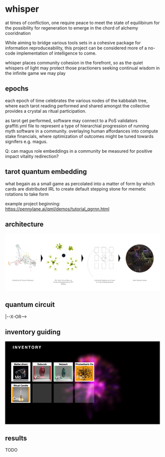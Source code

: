 # whisper
at times of confliction, one require peace to meet the state of equilibirum for the possibility for regeneration to emerge in the chord of alchemy cooridnation

While aiming to bridge various tools sets in a cohesive package for information reproduceability, this project can be considered more of a no-code implementation of intelligence to come.

whisper places community cohesion in the forefront, so as the quiet whispers of light may protect those practioners seeking continual wisdom in the infinite game we may play

## epochs
each epoch of time celebrates the various nodes of the kabbalah tree, where each tarot reading performed and shared amongst the collective provides a crystal as ritual participation. 

as tarot get performed, software may connect to a PoS validators graffiti.yml file to represent a type of hierarchial progression of running myth software in a community. overlaying human affordances into compute stake financials, where optimization of outcomes might be tuned towards signifers e.g. magus. 

Q: can magus role embeddings in a community be measured for positive impact vitality redirection?

## tarot quantum embedding
what begain as a small game as percolated into a matter of form by which cards are distributed IRL to create default stepping stone for memetic rotations to take form

example project beginning: https://pennylane.ai/qml/demos/tutorial_qgrnn.html

## architecture
![circuit](./circuit_flow.png)

## quantum circuit
|--X-OR-->

## inventory guiding
![inventory](./inventory.gif)

## results
TODO

